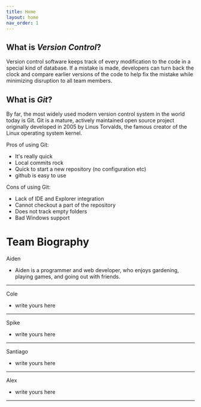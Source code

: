 ```yaml
---
title: Home
layout: home
nav_order: 1
---
```


## What is _Version Control_?
Version control software keeps track of every modification to the code in a special kind of database.
If a mistake is made, developers can turn back the clock and compare earlier versions of the code to help fix the mistake while minimizing disruption to all team members.


## What is _Git_?

By far, the most widely used modern version control system in the world today is Git. Git is a mature, actively maintained open source project originally developed in 2005 by Linus Torvalds, the famous creator of the Linux operating system kernel.

Pros of using Git:
 - It's really quick
 - Local commits rock
 - Quick to start a new repository (no configuration etc)
 - github is easy to use

Cons of using Git:
 - Lack of IDE and Explorer integration
 - Cannot checkout a part of the repository
 - Does not track empty folders
 - Bad Windows support


# Team Biography

Aiden
- Aiden is a programmer and web developer, who enjoys gardening, playing games, and going out with friends.
---
Cole
 - write yours here
 ---
Spike
 - write yours here
 ---
Santiago
 - write yours here
 ---
Alex
 - write yours here
 ---